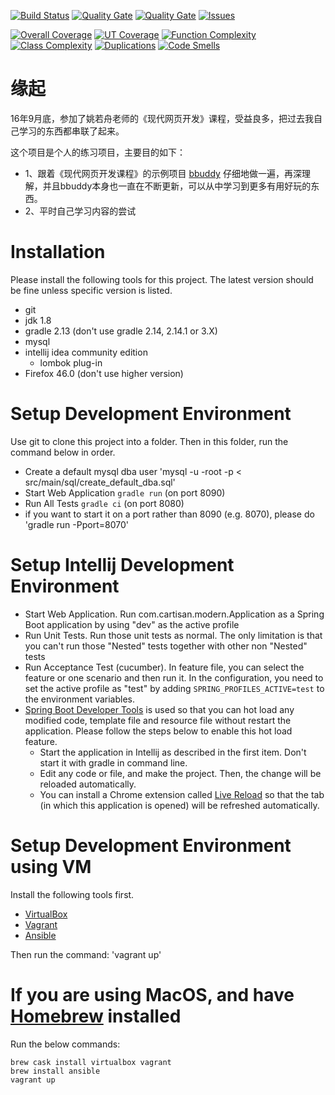 [![Build Status](https://travis-ci.org/ZhangColin/modern.svg?branch=master)](https://travis-ci.org/ZhangColin/modern) [![Quality Gate](https://sonarqube.com/api/badges/gate?key=Cartisan:modern)](https://sonarqube.com/dashboard?id=Cartisan%3Amodern) [![Quality Gate](https://sonarqube.com/api/badges/gate?key=nerdsodde:bbuddy)](https://sonarqube.com/dashboard?id=nerdsodde%3Abbuddy) [![Issues](https://img.shields.io/sonar/http/sonarqube.com/Cartisan:modern/violations.svg)](https://sonarqube.com/component_issues/index?id=Cartisan%3Amodern#resolved=false)

[![Overall Coverage](https://img.shields.io/sonar/http/sonarqube.com/Cartisan:modern/overall_coverage.svg)](https://sonarqube.com/component_measures/domain/Coverage?id=Cartisan%3Amodern) [![UT Coverage](https://img.shields.io/sonar/http/sonarqube.com/Cartisan:modern/coverage.svg)](https://sonarqube.com/component_measures/domain/Coverage?id=Cartisan%3Amodern) [![Function Complexity](https://img.shields.io/sonar/http/sonarqube.com/Cartisan:modern/function_complexity.svg)](https://sonarqube.com/component_measures/domain/Complexity?id=Cartisan%3Amodern) [![Class Complexity](https://img.shields.io/sonar/http/sonarqube.com/Cartisan:modern/class_complexity.svg)](https://sonarqube.com/component_measures/domain/Complexity?id=Cartisan%3Amodern) [![Duplications](https://img.shields.io/sonar/http/sonarqube.com/Cartisan:modern/duplicated_blocks.svg)](https://sonarqube.com/component_measures/domain/Duplications?id=Cartisan%3Amodern) [![Code Smells](https://img.shields.io/sonar/http/sonarqube.com/Cartisan:modern/code_smells.svg)](https://sonarqube.com/component_measures/domain/Maintainability?id=Cartisan%3Amodern)


# 缘起
16年9月底，参加了姚若舟老师的《现代网页开发》课程，受益良多，把过去我自己学习的东西都串联了起来。

这个项目是个人的练习项目，主要目的如下：
* 1、跟着《现代网页开发课程》的示例项目 [bbuddy](https://github.com/nerds-odd-e/bbuddy) 仔细地做一遍，再深理解，并且bbuddy本身也一直在不断更新，可以从中学习到更多有用好玩的东西。
* 2、平时自己学习内容的尝试

# Installation
Please install the following tools for this project. The latest version should be fine unless specific version is listed.
* git
* jdk 1.8
* gradle 2.13 (don't use gradle 2.14, 2.14.1 or 3.X)
* mysql
* intellij idea community edition
    * lombok plug-in
* Firefox 46.0 (don't use higher version)

# Setup Development Environment
Use git to clone this project into a folder. Then in this folder, run the command below in order.

* Create a default mysql dba user 'mysql -u -root -p < src/main/sql/create_default_dba.sql'
* Start Web Application `gradle run` (on port 8090)
* Run All Tests `gradle ci` (on port 8080)
* if you want to start it on a port rather than 8090 (e.g. 8070), please do 'gradle run -Pport=8070'

# Setup Intellij Development Environment
* Start Web Application. Run com.cartisan.modern.Application as a Spring Boot application by using "dev" as the active profile
* Run Unit Tests. Run those unit tests as normal. The only limitation is that you can't run those "Nested" tests together with other non "Nested" tests
* Run Acceptance Test (cucumber). In feature file, you can select the feature or one scenario and then run it. In the configuration, you need to set the active profile as "test" by adding `SPRING_PROFILES_ACTIVE=test` to the environment variables.
* [Spring Boot Developer Tools](http://docs.spring.io/spring-boot/docs/current/reference/html/using-boot-devtools.html) is used so that you can hot load any modified code, template file and resource file without restart the application. Please follow the steps below to enable this hot load feature.
    * Start the application in Intellij as described in the first item. Don't start it with gradle in command line.
    * Edit any code or file, and make the project. Then, the change will be reloaded automatically.
    * You can install a Chrome extension called [Live Reload](https://chrome.goole.com/webstore/detail/livereload/jnihajbhpnppcggbcgedagnkighmdlei?hl=en) so that the tab (in which this application is opened) will be refreshed automatically.

# Setup Development Environment using VM
Install the following tools first.

* [VirtualBox](https://www.virtualbox.org/)
* [Vagrant](https://www.vagrantup.com/)
* [Ansible](https://www.ansible.com/)

Then run the command: 'vagrant up'

# If you are using MacOS, and have [Homebrew](http://brew.sh) installed
Run the below commands:

    brew cask install virtualbox vagrant
    brew install ansible
    vagrant up